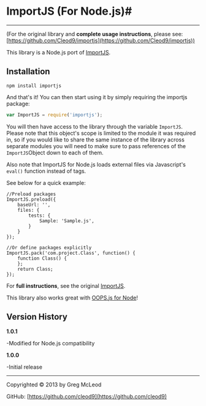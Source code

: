 # ImportJS (For Node.js)#

----------

(For the original library and **complete usage instructions**, please see: [https://github.com/Cleod9/importjs](https://github.com/Cleod9/importjs))

This library is a Node.js port of [ImportJS](https://github.com/Cleod9/importjs).

## Installation ##

```
npm install importjs
```
And that's it! You can then start using it by simply requiring the importjs package:

```javascript
var ImportJS = require('importjs');
```

You will then have access to the library through the variable `ImportJS`.  Please note that this object's scope is limited to the module it was required in, so if you would like to share the same instance of the library across separate modules you will need to make sure to pass references of the `ImportJS`Object down to each of them.

Also note that ImportJS for Node.js loads external files via Javascript's `eval()` function instead of tags. 


See below for a quick example:

```
//Preload packages
ImportJS.preload({
	baseUrl: '',
	files: {
		tests: {
			Sample: 'Sample.js',
		}
	}
});

//Or define packages explicitly
ImportJS.pack('com.project.Class', function() {
	function Class() { 
	};
	return Class;
});
```

For **full instructions**, see the original [ImportJS](https://github.com/Cleod9/importjs).

This library also works great with [OOPS.js for Node](https://github.com/Cleod9/node-oopsjs)!


## Version History ##

**1.0.1**

-Modified for Node.js compatibility

**1.0.0**

-Initial release

----------

Copyrighted © 2013 by Greg McLeod

GitHub: [https://github.com/cleod9](https://github.com/cleod9)